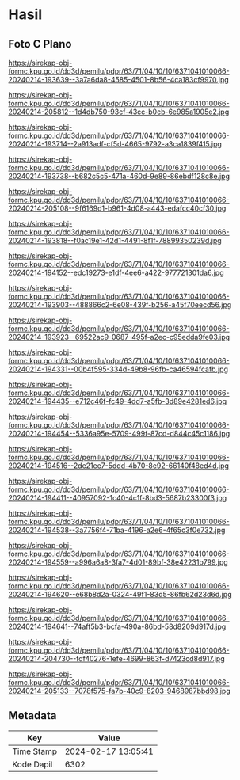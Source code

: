 # Hasil

## Foto C Plano

https://sirekap-obj-formc.kpu.go.id/dd3d/pemilu/pdpr/63/71/04/10/10/6371041010066-20240214-193639--3a7a6da8-4585-4501-8b56-4ca183cf9970.jpg

https://sirekap-obj-formc.kpu.go.id/dd3d/pemilu/pdpr/63/71/04/10/10/6371041010066-20240214-205812--1d4db750-93cf-43cc-b0cb-6e985a1905e2.jpg

https://sirekap-obj-formc.kpu.go.id/dd3d/pemilu/pdpr/63/71/04/10/10/6371041010066-20240214-193714--2a913adf-cf5d-4665-9792-a3ca1839f415.jpg

https://sirekap-obj-formc.kpu.go.id/dd3d/pemilu/pdpr/63/71/04/10/10/6371041010066-20240214-193738--b682c5c5-471a-460d-9e89-86ebdf128c8e.jpg

https://sirekap-obj-formc.kpu.go.id/dd3d/pemilu/pdpr/63/71/04/10/10/6371041010066-20240214-205108--9f6169d1-b961-4d08-a443-edafcc40cf30.jpg

https://sirekap-obj-formc.kpu.go.id/dd3d/pemilu/pdpr/63/71/04/10/10/6371041010066-20240214-193818--f0ac19e1-42d1-4491-8f1f-78899350239d.jpg

https://sirekap-obj-formc.kpu.go.id/dd3d/pemilu/pdpr/63/71/04/10/10/6371041010066-20240214-194152--edc19273-e1df-4ee6-a422-977721301da6.jpg

https://sirekap-obj-formc.kpu.go.id/dd3d/pemilu/pdpr/63/71/04/10/10/6371041010066-20240214-193903--488866c2-6e08-439f-b256-a45f70eecd56.jpg

https://sirekap-obj-formc.kpu.go.id/dd3d/pemilu/pdpr/63/71/04/10/10/6371041010066-20240214-193923--69522ac9-0687-495f-a2ec-c95edda9fe03.jpg

https://sirekap-obj-formc.kpu.go.id/dd3d/pemilu/pdpr/63/71/04/10/10/6371041010066-20240214-194331--00b4f595-334d-49b8-96fb-ca46594fcafb.jpg

https://sirekap-obj-formc.kpu.go.id/dd3d/pemilu/pdpr/63/71/04/10/10/6371041010066-20240214-194435--e712c46f-fc49-4dd7-a5fb-3d89e4281ed6.jpg

https://sirekap-obj-formc.kpu.go.id/dd3d/pemilu/pdpr/63/71/04/10/10/6371041010066-20240214-194454--5336a95e-5709-499f-87cd-d844c45c1186.jpg

https://sirekap-obj-formc.kpu.go.id/dd3d/pemilu/pdpr/63/71/04/10/10/6371041010066-20240214-194516--2de21ee7-5ddd-4b70-8e92-66140f48ed4d.jpg

https://sirekap-obj-formc.kpu.go.id/dd3d/pemilu/pdpr/63/71/04/10/10/6371041010066-20240214-194411--40957092-1c40-4c1f-8bd3-5687b23300f3.jpg

https://sirekap-obj-formc.kpu.go.id/dd3d/pemilu/pdpr/63/71/04/10/10/6371041010066-20240214-194538--3a7756f4-71ba-4196-a2e6-4f65c3f0e732.jpg

https://sirekap-obj-formc.kpu.go.id/dd3d/pemilu/pdpr/63/71/04/10/10/6371041010066-20240214-194559--a996a6a8-3fa7-4d01-89bf-38e42231b799.jpg

https://sirekap-obj-formc.kpu.go.id/dd3d/pemilu/pdpr/63/71/04/10/10/6371041010066-20240214-194620--e68b8d2a-0324-49f1-83d5-86fb62d23d6d.jpg

https://sirekap-obj-formc.kpu.go.id/dd3d/pemilu/pdpr/63/71/04/10/10/6371041010066-20240214-194641--74aff5b3-bcfa-490a-86bd-58d8209d917d.jpg

https://sirekap-obj-formc.kpu.go.id/dd3d/pemilu/pdpr/63/71/04/10/10/6371041010066-20240214-204730--fdf40276-1efe-4699-863f-d7423cd8d917.jpg

https://sirekap-obj-formc.kpu.go.id/dd3d/pemilu/pdpr/63/71/04/10/10/6371041010066-20240214-205133--7078f575-fa7b-40c9-8203-9468987bbd98.jpg


## Metadata

| Key        | Value               |
| ---------- | ------------------- |
| Time Stamp | 2024-02-17 13:05:41 |
| Kode Dapil | 6302                |




